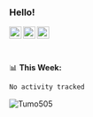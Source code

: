 ### Hello!
<a href="https://www.facebook.com/tumo.kgabeng">
  <img align="left" alt="Tumo Kgabeng" width="22px" src="https://img.icons8.com/fluency/344/facebook-new.png" />
</a>
<a href="https://x.com/tumokgabeng">
  <img align="left" alt="Tumo Kgabeng | Twitter" width="22px" src="https://img.icons8.com/color/344/twitter.png" />
</a>
<a href="https://www.linkedin.com/in/tumo-kgabeng-23a696168/">
  <img align="left" alt="Tumo Kgabeng | Linkedin" width="22px" src="https://img.icons8.com/color/344/linkedin-circled.png" />
</a>

<br/>
<br/>
<br/>

📊 **This  Week:**

<!--START_SECTION:waka-->

```txt
No activity tracked
```

<!--END_SECTION:waka-->

 <img align="left" src="https://github-readme-stats.vercel.app/api?username=Tumo505&show_icons=true&theme=gotham" alt="Tumo505" />


